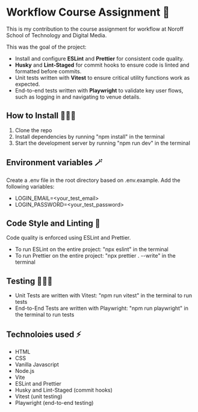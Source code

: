 # Workflow Course Assignment 🚀

This is my contribution to the course assignment for workflow at Noroff School of Technology and Digital Media.

This was the goal of the project:

- Install and configure **ESLint** and **Prettier** for consistent code quality.
- **Husky** and **Lint-Staged** for commit hooks to ensure code is linted and formatted before commits.
- Unit tests written with **Vitest** to ensure critical utility functions work as expected.
- End-to-end tests written with **Playwright** to validate key user flows, such as logging in and navigating to venue details.

## How to Install 👩🏽‍💻

1. Clone the repo
2. Install dependencies by running "npm install" in the terminal
3. Start the development server by running "npm run dev" in the terminal

## Environment variables 🪄

Create a .env file in the root directory based on .env.example. Add the following variables:

- LOGIN_EMAIL=<your_test_email>
- LOGIN_PASSWORD=<your_test_password>

## Code Style and Linting 🥇

Code quality is enforced using ESLint and Prettier.

- To run ESLint on the entire project: "npx eslint" in the terminal
- To run Prettier on the entire project: "npx prettier . --write" in the terminal

## Testing 👩🏽‍🔬

- Unit Tests are written with Vitest: "npm run vitest" in the terminal to run tests
- End-to-End Tests are written with Playwright: "npm run playwright" in the terminal to run tests

## Technoloies used ⚡️

- HTML
- CSS
- Vanilla Javascript
- Node.js
- Vite
- ESLint and Prettier
- Husky and Lint-Staged (commit hooks)
- Vitest (unit testing)
- Playwright (end-to-end testing)
